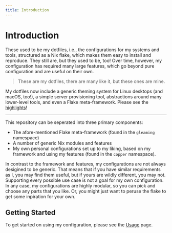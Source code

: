```yaml
---
title: Introduction
---
```


# Introduction

These used to be my dotfiles, i.e., the configurations for my systems and tools, structured as a Nix flake, which makes them easy to install and reproduce.
They still are, but they used to be, too!
Over time, however, my configuration has required many large features, which go beyond pure configuration and are useful on their own.

> These are my dotfiles, there are many like it, but these ones are mine.

My dotfiles now include a generic theming system for Linux desktops (and macOS, too!), a simple server provisioning tool, abstractions around many lower-level tools, and even a Flake meta-framework.
Please see the [highlights](/highlights)!

----------

This repository can be seperated into three primary components:
* The afore-mentioned Flake meta-framework (found in the `gleaming` namespace)
* A number of generic Nix modules and features
* My own personal configurations set up to my liking, based on my framework and using my features (found in the `copper` namespace).

In contrast to the framework and features, my configurations are not always desigined to be generic.
That means that if you have similar requirements as I, you may find them useful, but if yours are wildly different, you may not.
Supporting every possible use case is not a goal for my own configuration.
In any case, my configurations are highly modular, so you can pick and choose any parts that you like.
Or, you might just want to peruse the flake to get some inpiration for your own.

## Getting Started

To get started on using my configuration, please see the [Usage](/usage) page.